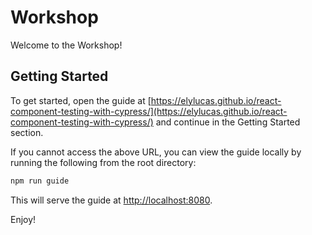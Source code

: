 # Workshop

Welcome to the Workshop!

## Getting Started

To get started, open the guide at
[https://elylucas.github.io/react-component-testing-with-cypress/](https://elylucas.github.io/react-component-testing-with-cypress/)
and continue in the Getting Started section.

If you cannot access the above URL, you can view the guide locally by running
the following from the root directory:

```bash
npm run guide
```

This will serve the guide at [http://localhost:8080](http://localhost:8080).

Enjoy!
